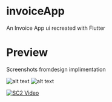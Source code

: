 # invoiceApp

An Invoice App ui recreated with Flutter

# Preview

Screenshots fromdesign implimentation

![alt text](https://github.com/peerpal/invoice/assets/preview1.jpg?raw=true)
![alt text](https://github.com/peerpal/invoice/assets/preview2.jpg?raw=true)

[![SC2 Video](https://github.com/peerpal/invoice/assets/preview1.jpg?raw=true)](https://github.com/peerpal/invoice/assets/preview1.mp4?raw=true)




